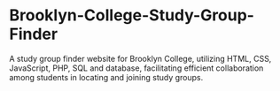 # Brooklyn-College-Study-Group-Finder
 A study group finder website for Brooklyn College, utilizing HTML, CSS, JavaScript, PHP, SQL and database, facilitating efficient collaboration among students in locating and joining study groups.
